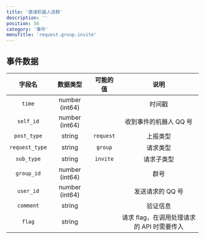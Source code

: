 ```yaml
---
title: '邀请机器人进群'
description: ''
position: 56
category: '事件'
menuTitle: 'request.group.invite'
---
```


## 事件数据

| 字段名 | 数据类型 | 可能的值 | 说明 |
| :---: | :---: | :---: | :---: |
| `time` | number (int64) | | 时间戳 |
| `self_id` | number (int64) | | 收到事件的机器人 QQ 号 |
| `post_type` | string | `request` | 上报类型 |
| `request_type` | string | `group` | 请求类型 |
| `sub_type` | string | `invite` | 请求子类型 |
| `group_id` | number (int64) | | 群号 |
| `user_id` | number (int64) | | 发送请求的 QQ 号 |
| `comment` | string | | 验证信息 |
| `flag` | string | | 请求 flag，在调用处理请求的 API 时需要传入 |
